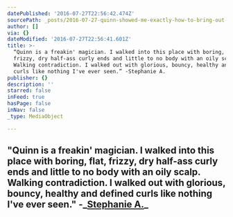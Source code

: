 ```yaml
---
datePublished: '2016-07-27T22:56:42.474Z'
sourcePath: _posts/2016-07-27-quinn-showed-me-exactly-how-to-bring-out-enhance-and-defi.md
author: []
via: {}
dateModified: '2016-07-27T22:56:41.601Z'
title: >-
  “Quinn is a freakin' magician. I walked into this place with boring, flat,
  frizzy, dry half-ass curly ends and little to no body with an oily scalp.
  Walking contradiction. I walked out with glorious, bouncy, healthy and defined
  curls like nothing I've ever seen.” -Stephanie A.
publisher: {}
description: ''
starred: false
inFeed: true
hasPage: false
inNav: false
_type: MediaObject

---
```

## **"Quinn **is a freakin' magician. I walked into this place with boring, flat, frizzy, dry half-ass curly ends and little to no body with an oily scalp. Walking contradiction. I walked out with glorious, bouncy, healthy and defined curls like nothing I've ever seen." -_**[Stephanie A.][0]**_

[0]: http://www.yelp.com/biz/reveal-hair-studio-santa-rosa-2?hrid=0BtnGOvm1BwguG_RFg6StQ&rh_type=phrase&rh_ident=quinn